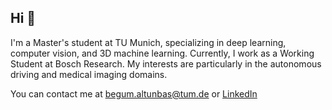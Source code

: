## Hi 🙂

I'm a Master's student at TU Munich, specializing in deep learning, computer vision, and 3D machine learning. Currently, I work as a Working Student at Bosch Research. My interests are particularly in the autonomous driving and medical imaging domains.

You can contact me at begum.altunbas@tum.de or [LinkedIn](https://www.linkedin.com/in/begumaltunbas/)
